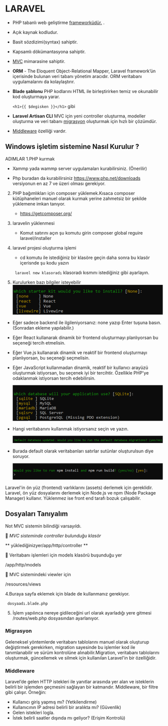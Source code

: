# LARAVEL
* PHP tabanlı web geliştirme [frameworküdür.](https://github.com/xBugor/WebFrameWork)
.
* Açık kaynak kodludur.
* Basit sözdizimi(syntax) sahiptir.
* Kapsamlı dökümantasyona sahiptir.
* [MVC](https://github.com/xBugor/MVC) mimarasine sahiptir.
* **ORM** - The Eloquent Object-Relational Mapper, Laravel framework’ün içerisinde bulunan veri tabanı yönetim aracıdır. ORM veritabanı uygulamalarını da kolaylaştırır.
* **Blade şablonu** PHP kodlarını HTML ile birleştirirken temiz ve okunabilir kod oluşturmaya yarar.

    ```<h1>{{ $degisken }}</h1>``` gibi

* **Laravel Artisan CLI**  MVC için yeni controller oluşturma, modeller oluşturma ve veri tabanı [migrasyon](#Migrasyon)
 oluşturmak için hızlı bir çözümdür.


* [Middleware](#Middleware) özelliği vardır.


## Windows işletim sistemine Nasıl Kurulur ?

ADIMLAR
1.PHP kurmak

 * Xammp yada wammp server uygulamaları kurabilirsiniz. (Önerilir)

  *  Php buradan da kurabilirsiniz https://www.php.net/downloads  versiyonun en az 7 ve üzeri olması gerekiyor. 

2. PHP bağımlıkları için composer yüklemek.Kısaca composer kütüphaneleri manuel olarak kurmak yerine  zahmetsiz bir şekilde yüklemene imkan tanıyor.
    * https://getcomposer.org/

3. laravelin yüklenmesi
    * Komut satırını açın şu komutu girin composer global reguire laravel/installer
4. laravel projesi oluşturma işlemi
    * cd komutu ile istediğiniz bir klasöre geçin daha sonra bu klasör içerisnde şu kodu yazın
   
    ``` laravel new klasoradı``` klasoradı kısmını istediğiniz gibi ayarlayın.

5. Kurulurken bazı bilgiler isteyebilir   
  ![Photo by xBugor][resim]

[resim]: ./assets/Kurulum1.PNG "Front-End Seçimi"

- Eğer sadece backend ile ilgileniyorsanız: none yazıp Enter tuşuna basın. (Sonradan ekleme yapılabilir.)
- Eğer React kullanarak dinamik bir frontend oluşturmayı planlıyorsan bu seçeneği tercih etmelisin.
-  Eğer Vue.js kullanarak dinamik ve reaktif bir frontend oluşturmayı planlıyorsan, bu seçeneği seçmelisin.
- Eğer JavaScript kullanmadan dinamik, reaktif bir kullanıcı arayüzü oluşturmak istiyorsan, bu seçenek iyi bir tercihtir. Özellikle PHP'ye odaklanmak istiyorsan tercih edebilirsin.

  ![Photo by xBugor][resim2]

[resim2]: ./assets/Kurulum2.PNG "Veri tabananı seçimi"

* Hangi veritabanını kullanmak istiyorsanız seçin ve yazın.


  ![Photo by xBugor][resim3]

[resim3]: ./assets/Kurulum3.PNG "Veritabanı default ayarlar"

* Burada default olarak veritabanları satırlar sutünlar oluşturulsun diye soruyor.


  ![Photo by xBugor][resim4]

[resim4]: ./assets/Kurulum4.PNG "Veritabanı default ayarlar"

Laravel'in ön yüz (frontend) varlıklarını (assets) derlemek için gereklidir. Laravel, ön yüz dosyalarını derlemek için Node.js ve npm (Node Package Manager) kullanır. Yüklenmez ise front end tarafı bozuk çalışabilir.



## Dosyaları Tanıyalım
Not MVC sistemin bilindiği varsayıldı.

:green_apple: *MVC sisteminde controller bulunduğu klasör*

 ** yüklediğinizyer/app/http/controller **


:green_apple: Veritabanı işlemleri için models klasörü buşunduğu yer


/app/http/models


:green_apple: MVC sistemindeki viewler için

/resources/views

4.Buraya sayfa eklemek için blade de kullanmanız gerekiyor.
     
     dosyaadı.blade.php

5. İşlem yapılınca nereye gidileceğini url olarak ayarladığı yere gitmesi
     /routes/web.php dosyasından ayarlanıyor.

### Migrasyon
Geleneksel yöntemlerde veritabanı tablolarını manuel olarak oluşturup değiştirmek gerekirken, migration sayesinde bu işlemler kod ile tanımlanabilir ve sürüm kontrolüne alınabilir.Migration, veritabanı tablolarını oluşturmak, güncellemek ve silmek için kullanılan Laravel'in bir özelliğidir.
### Middleware 
Laravel’de gelen HTTP istekleri ile yanıtlar arasında yer alan ve isteklerin belirli bir işlemden geçmesini sağlayan bir katmandır.
Middleware, bir filtre gibi çalışır. Örneğin:

- Kullanıcı giriş yapmış mı? (Yetkilendirme)
- Kullanıcının IP adresi belirli bir aralıkta mı? (Güvenlik)
- Gelen istekleri logla.
- İstek belirli saatler dışında mı geliyor? (Erişim Kontrolü)